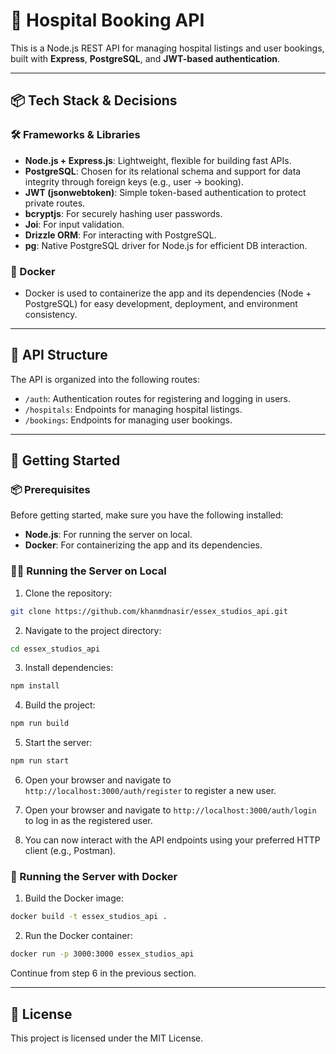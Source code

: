 # 🏥 Hospital Booking API

This is a Node.js REST API for managing hospital listings and user bookings, built with **Express**, **PostgreSQL**, and **JWT-based authentication**.

---

## 📦 Tech Stack & Decisions

### 🛠 Frameworks & Libraries

- **Node.js + Express.js**: Lightweight, flexible for building fast APIs.
- **PostgreSQL**: Chosen for its relational schema and support for data integrity through foreign keys (e.g., user → booking).
- **JWT (jsonwebtoken)**: Simple token-based authentication to protect private routes.
- **bcryptjs**: For securely hashing user passwords.
- **Joi**: For input validation.
- **Drizzle ORM**: For interacting with PostgreSQL.
- **pg**: Native PostgreSQL driver for Node.js for efficient DB interaction.

### 🐳 Docker

- Docker is used to containerize the app and its dependencies (Node + PostgreSQL) for easy development, deployment, and environment consistency.

---

## 📁 API Structure

The API is organized into the following routes:

- `/auth`: Authentication routes for registering and logging in users.
- `/hospitals`: Endpoints for managing hospital listings.
- `/bookings`: Endpoints for managing user bookings.

---

## 🚀 Getting Started

### 📦 Prerequisites

Before getting started, make sure you have the following installed:

- **Node.js**: For running the server on local.
- **Docker**: For containerizing the app and its dependencies.

### 🏃‍♀️ Running the Server on Local

1. Clone the repository:

```bash
git clone https://github.com/khanmdnasir/essex_studios_api.git
```

2. Navigate to the project directory:

```bash
cd essex_studios_api
```

3. Install dependencies:

```bash
npm install
```

4. Build the project:

```bash
npm run build
```

5. Start the server:

```bash
npm run start
```

6. Open your browser and navigate to `http://localhost:3000/auth/register` to register a new user.

7. Open your browser and navigate to `http://localhost:3000/auth/login` to log in as the registered user.

8. You can now interact with the API endpoints using your preferred HTTP client (e.g., Postman).


### 🐳 Running the Server with Docker

1. Build the Docker image:

```bash
docker build -t essex_studios_api .
```

2. Run the Docker container:

```bash
docker run -p 3000:3000 essex_studios_api
```
Continue from step 6 in the previous section.

---

## 📝 License

This project is licensed under the MIT License.